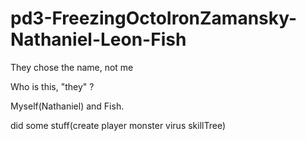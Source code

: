 pd3-FreezingOctoIronZamansky-Nathaniel-Leon-Fish
================================================

They chose the name, not me


Who is this, "they" ?

Myself(Nathaniel) and Fish.

did some stuff(create player monster virus skillTree)
